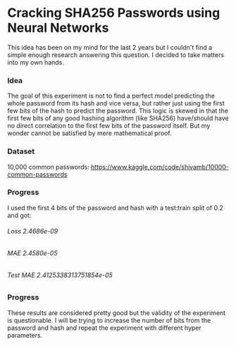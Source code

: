 # Cracking SHA256 Passwords using Neural Networks

This idea has been on my mind for the last 2 years but I couldn't find a simple enough research answering this question. I decided to take matters into my own hands. 

### Idea
The goal of this experiment is not to find a perfect model predicting the whole password from its hash and vice versa, but rather just using the first few bits of the hash to predict the password. This logic is skewed in that the first few bits of any good hashing algorithm (like SHA256) have/should have no direct correlation to the first few bits of the password itself. But my wonder cannot be satisfied by mere mathematical proof. 

### Dataset
10,000 common passwords: https://www.kaggle.com/code/shivamb/10000-common-passwords

### Progress
I used the first 4 bits of the password and hash with a test:train split of 0.2 and got:

###### Loss 2.4686e-09 

###### MAE 2.4580e-05

###### Test MAE 2.4125338313751854e-05

### Progress
These results are considered pretty good but the validity of the experiment is questionable. I will be trying to increase the number of bits from the password and hash and repeat the experiment with different hyper parameters.
